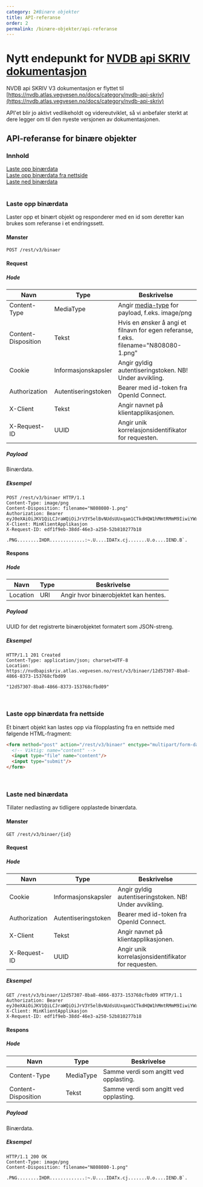 ```yaml
---
category: 2#Binære objekter
title: API-referanse
order: 2
permalink: /binære-objekter/api-referanse
---
```


# Nytt endepunkt for [NVDB api SKRIV dokumentasjon](https://nvdb.atlas.vegvesen.no/docs/category/nvdb-api-skriv)

NVDB api SKRIV V3 dokumentasjon er flyttet til [https://nvdb.atlas.vegvesen.no/docs/category/nvdb-api-skriv](https://nvdb.atlas.vegvesen.no/docs/category/nvdb-api-skriv)

API'et blir jo aktivt vedlikeholdt og videreutviklet, så vi anbefaler sterkt at dere legger om til den nyeste versjonen av dokumentasjonen. 


## API-referanse for binære objekter

### Innhold

[Laste opp binærdata](#laste-opp-binærdata)  
[Laste opp binærdata fra nettside](#laste-opp-binærdata-fra-nettside)  
[Laste ned binærdata](#laste-ned-binærdata)  
<br/>


### Laste opp binærdata

Laster opp et binært objekt og responderer med en id som deretter kan brukes som referanse i et endringssett.

#### Mønster

```
POST /rest/v3/binaer
```
#### Request

##### Hode

Navn|Type|Beskrivelse
-|-|-
Content-Type|MediaType|Angir [media-type](https://www.iana.org/assignments/media-types/media-types.xhtml) for payload, f.eks. image/png
Content-Disposition|Tekst|Hvis en ønsker å angi et filnavn for egen referanse, f.eks. filename="N808080-1.png"
Cookie|Informasjonskapsler|Angir gyldig autentiseringstoken. NB! Under avvikling.
Authorization|Autentiseringstoken|Bearer med id-token fra OpenId Connect.
X-Client|Tekst|Angir navnet på klientapplikasjonen.
X-Request-ID|UUID|Angir unik korrelasjonsidentifikator for requesten.

##### Payload

Binærdata.

##### Eksempel

```
POST /rest/v3/binaer HTTP/1.1
Content-Type: image/png
Content-Disposition: filename="N808080-1.png"
Authorization: Bearer eyJ0eXAiOiJKV1QiLCJraWQiOiJrV3Y5elBvNUdsUUxqam1CTkdHQW1hMmtRMmM9IiwiYWxnIjoiUlMyNTYifQ...
X-Client: MinKlientApplikasjon
X-Request-ID: edf1f9eb-38dd-46e3-a250-52b810277b18

.PNG........IHDR.............:~.U....IDATx.cj.......U.o....IEND.B`.
```

#### Respons

##### Hode

Navn|Type|Beskrivelse
-|-|-
Location|URI|Angir hvor binærobjektet kan hentes.

##### Payload

UUID for det registrerte binærobjektet formatert som JSON-streng.

##### Eksempel
```
HTTP/1.1 201 Created
Content-Type: application/json; charset=UTF-8
Location: https://nvdbapiskriv.atlas.vegvesen.no/rest/v3/binaer/12d57307-8ba8-4866-8373-153768cfbd09

"12d57307-8ba8-4866-8373-153768cfbd09"
```
<br/>


### Laste opp binærdata fra nettside

Et binært objekt kan lastes opp via filopplasting fra en nettside med følgende HTML-fragment:

```html
<form method="post" action="/rest/v3/binaer" enctype="multipart/form-data">
  <!-- Viktig: name="content" -->
  <input type="file" name="content"/>
  <input type="submit"/>
</form>
```
<br/>


### Laste ned binærdata

Tillater nedlasting av tidligere opplastede binærdata.

#### Mønster

```
GET /rest/v3/binaer/{id}
```

#### Request

##### Hode

Navn|Type|Beskrivelse
-|-|-
Cookie|Informasjonskapsler|Angir gyldig autentiseringstoken. NB! Under avvikling.
Authorization|Autentiseringstoken|Bearer med id-token fra OpenId Connect.
X-Client|Tekst|Angir navnet på klientapplikasjonen.
X-Request-ID|UUID|Angir unik korrelasjonsidentifikator for requesten.

##### Eksempel

```
GET /rest/v3/binaer/12d57307-8ba8-4866-8373-153768cfbd09 HTTP/1.1
Authorization: Bearer eyJ0eXAiOiJKV1QiLCJraWQiOiJrV3Y5elBvNUdsUUxqam1CTkdHQW1hMmtRMmM9IiwiYWxnIjoiUlMyNTYifQ...
X-Client: MinKlientApplikasjon
X-Request-ID: edf1f9eb-38dd-46e3-a250-52b810277b18
```

#### Respons

##### Hode

Navn|Type|Beskrivelse
-|-|-
Content-Type|MediaType|Samme verdi som angitt ved opplasting.
Content-Disposition|Tekst|Samme verdi som angitt ved opplasting.

##### Payload

Binærdata.

##### Eksempel

```
HTTP/1.1 200 OK
Content-Type: image/png
Content-Disposition: filename="N808080-1.png"

.PNG........IHDR.............:~.U....IDATx.cj.......U.o....IEND.B`.
```
